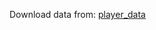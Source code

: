 Download data from: [player_data](https://drive.google.com/drive/folders/1gP6hsPASFc2JaYi0uJS1M6OA-eTO-Kct?usp=sharing)